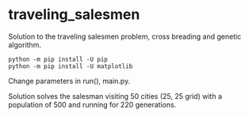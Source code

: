 # traveling_salesmen
Solution to the traveling salesmen problem, cross breading and genetic algorithm. 

````
python -m pip install -U pip
python -m pip install -U matplotlib
````

Change parameters in run(), main.py. 

Solution solves the salesman visiting 50 cities (25, 25 grid) with a population of 500 and running for 220 generations. 

